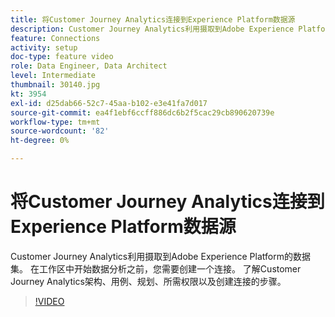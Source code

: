 ```yaml
---
title: 将Customer Journey Analytics连接到Experience Platform数据源
description: Customer Journey Analytics利用摄取到Adobe Experience Platform的数据集。 在工作区中开始数据分析之前，您需要创建一个连接。
feature: Connections
activity: setup
doc-type: feature video
role: Data Engineer, Data Architect
level: Intermediate
thumbnail: 30140.jpg
kt: 3954
exl-id: d25dab66-52c7-45aa-b102-e3e41fa7d017
source-git-commit: ea4f1ebf6ccff886dc6b2f5cac29cb890620739e
workflow-type: tm+mt
source-wordcount: '82'
ht-degree: 0%

---
```


# 将Customer Journey Analytics连接到Experience Platform数据源

Customer Journey Analytics利用摄取到Adobe Experience Platform的数据集。 在工作区中开始数据分析之前，您需要创建一个连接。 了解Customer Journey Analytics架构、用例、规划、所需权限以及创建连接的步骤。

>[!VIDEO](https://video.tv.adobe.com/v/30140/?quality=12&learn=on)
